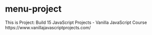 # menu-project

<p>This is Project: Build 15 JavaScript Projects - Vanilla JavaScript Course https://www.vanillajavascriptprojects.com/</>
